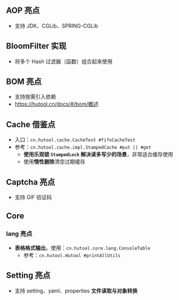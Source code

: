 ## AOP 亮点
- 支持 JDK、CGLib、SPRING-CGLib

## BloomFilter 实现
- 将多个 Hash 过滤器（函数）组合起来使用

## BOM 亮点
- 支持按需引入依赖
- https://hutool.cn/docs/#/bom/概述

## Cache 借鉴点
- 入口：`cn.hutool.cache.CacheTest #fifoCacheTest`
- 参考：`cn.hutool.cache.impl.StampedCache #put || #get`
  - **使用乐观锁 `StampedLock` 解决读多写少的场景**，非常适合缓存使用
  - 使用**惰性删除**清空过期缓存

## Captcha 亮点
- 支持 GIF 验证码

## Core
### lang 亮点
- **表格格式输出**，使用：`cn.hutool.core.lang.ConsoleTable`
  - 参考：`cn.hutool.Hutool #printAllUtils`

## Setting 亮点
- 支持 setting、yaml、properties **文件读取与对象转换**